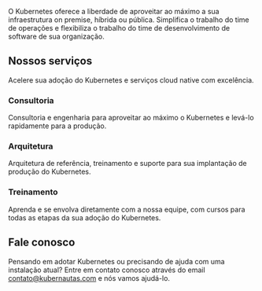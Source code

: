 O Kubernetes oferece a liberdade de aproveitar ao máximo a sua infraestrutura on premise, híbrida ou pública. Simplifica o trabalho do time de operações e flexibiliza o trabalho do time de desenvolvimento de software de sua organização.

## Nossos serviços

Acelere sua adoção do Kubernetes e serviços cloud native com excelência.

### Consultoria

Consultoria e engenharia para aproveitar ao máximo o Kubernetes e levá-lo rapidamente para a produção.

### Arquitetura

Arquitetura de referência, treinamento e suporte para sua implantação de produção do Kubernetes.

### Treinamento 

Aprenda e se envolva diretamente com a nossa equipe, com cursos para todas as etapas da sua adoção do Kubernetes.

## Fale conosco
Pensando em adotar Kubernetes ou precisando de ajuda com uma instalação atual? Entre em contato conosco através do email [contato@kubernautas.com](mailto:contato@kubernautas.com) e nós vamos ajudá-lo.
